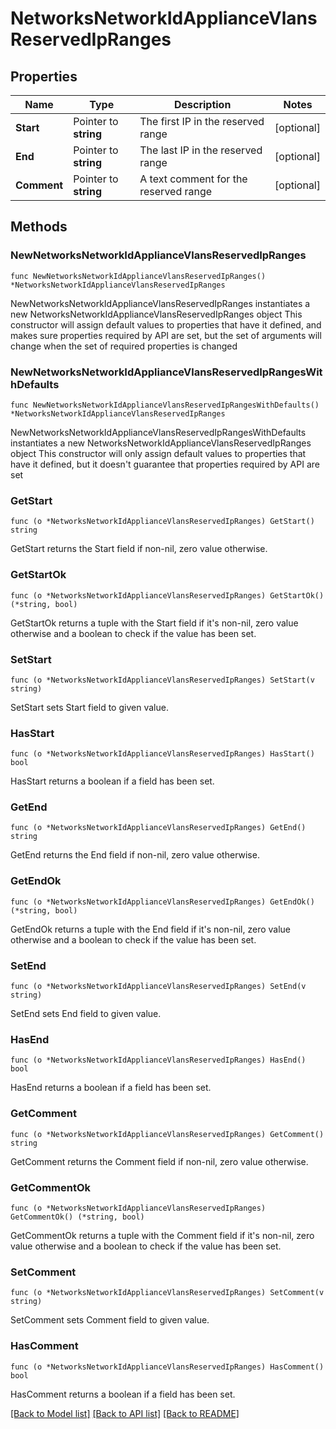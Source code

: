 # NetworksNetworkIdApplianceVlansReservedIpRanges

## Properties

Name | Type | Description | Notes
------------ | ------------- | ------------- | -------------
**Start** | Pointer to **string** | The first IP in the reserved range | [optional] 
**End** | Pointer to **string** | The last IP in the reserved range | [optional] 
**Comment** | Pointer to **string** | A text comment for the reserved range | [optional] 

## Methods

### NewNetworksNetworkIdApplianceVlansReservedIpRanges

`func NewNetworksNetworkIdApplianceVlansReservedIpRanges() *NetworksNetworkIdApplianceVlansReservedIpRanges`

NewNetworksNetworkIdApplianceVlansReservedIpRanges instantiates a new NetworksNetworkIdApplianceVlansReservedIpRanges object
This constructor will assign default values to properties that have it defined,
and makes sure properties required by API are set, but the set of arguments
will change when the set of required properties is changed

### NewNetworksNetworkIdApplianceVlansReservedIpRangesWithDefaults

`func NewNetworksNetworkIdApplianceVlansReservedIpRangesWithDefaults() *NetworksNetworkIdApplianceVlansReservedIpRanges`

NewNetworksNetworkIdApplianceVlansReservedIpRangesWithDefaults instantiates a new NetworksNetworkIdApplianceVlansReservedIpRanges object
This constructor will only assign default values to properties that have it defined,
but it doesn't guarantee that properties required by API are set

### GetStart

`func (o *NetworksNetworkIdApplianceVlansReservedIpRanges) GetStart() string`

GetStart returns the Start field if non-nil, zero value otherwise.

### GetStartOk

`func (o *NetworksNetworkIdApplianceVlansReservedIpRanges) GetStartOk() (*string, bool)`

GetStartOk returns a tuple with the Start field if it's non-nil, zero value otherwise
and a boolean to check if the value has been set.

### SetStart

`func (o *NetworksNetworkIdApplianceVlansReservedIpRanges) SetStart(v string)`

SetStart sets Start field to given value.

### HasStart

`func (o *NetworksNetworkIdApplianceVlansReservedIpRanges) HasStart() bool`

HasStart returns a boolean if a field has been set.

### GetEnd

`func (o *NetworksNetworkIdApplianceVlansReservedIpRanges) GetEnd() string`

GetEnd returns the End field if non-nil, zero value otherwise.

### GetEndOk

`func (o *NetworksNetworkIdApplianceVlansReservedIpRanges) GetEndOk() (*string, bool)`

GetEndOk returns a tuple with the End field if it's non-nil, zero value otherwise
and a boolean to check if the value has been set.

### SetEnd

`func (o *NetworksNetworkIdApplianceVlansReservedIpRanges) SetEnd(v string)`

SetEnd sets End field to given value.

### HasEnd

`func (o *NetworksNetworkIdApplianceVlansReservedIpRanges) HasEnd() bool`

HasEnd returns a boolean if a field has been set.

### GetComment

`func (o *NetworksNetworkIdApplianceVlansReservedIpRanges) GetComment() string`

GetComment returns the Comment field if non-nil, zero value otherwise.

### GetCommentOk

`func (o *NetworksNetworkIdApplianceVlansReservedIpRanges) GetCommentOk() (*string, bool)`

GetCommentOk returns a tuple with the Comment field if it's non-nil, zero value otherwise
and a boolean to check if the value has been set.

### SetComment

`func (o *NetworksNetworkIdApplianceVlansReservedIpRanges) SetComment(v string)`

SetComment sets Comment field to given value.

### HasComment

`func (o *NetworksNetworkIdApplianceVlansReservedIpRanges) HasComment() bool`

HasComment returns a boolean if a field has been set.


[[Back to Model list]](../README.md#documentation-for-models) [[Back to API list]](../README.md#documentation-for-api-endpoints) [[Back to README]](../README.md)


